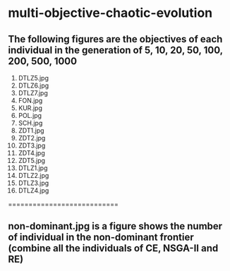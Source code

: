 # multi-objective-chaotic-evolution

## The following figures are the objectives of each individual in the generation of 5, 10, 20, 50, 100, 200, 500, 1000
1. DTLZ5.jpg
1. DTLZ6.jpg
1. DTLZ7.jpg
1. FON.jpg
1. KUR.jpg
1. POL.jpg
1. SCH.jpg
1. ZDT1.jpg
1. ZDT2.jpg
1. ZDT3.jpg
1. ZDT4.jpg
1. ZDT5.jpg
1. DTLZ1.jpg
1. DTLZ2.jpg
1. DTLZ3.jpg
1. DTLZ4.jpg


===========================
## non-dominant.jpg is a figure shows the number of individual in the non-dominant frontier (combine all the individuals of CE, NSGA-II and RE)

